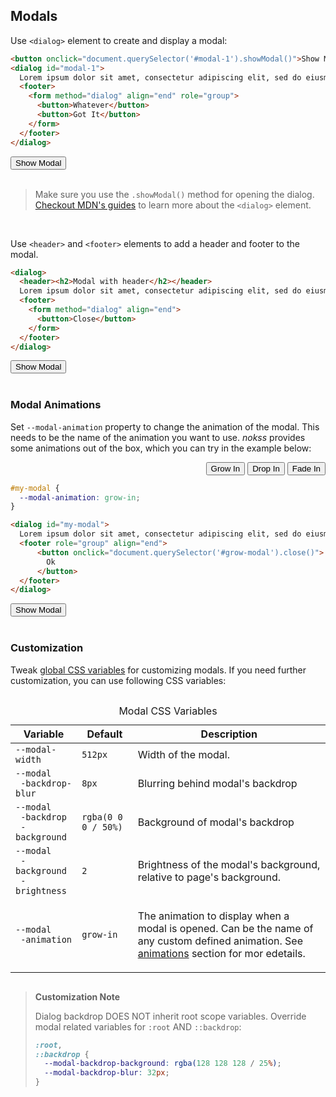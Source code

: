 <section>

## Modals

Use `<dialog>` element to create and display a modal:

```html
<button onclick="document.querySelector('#modal-1').showModal()">Show Modal</button>
<dialog id="modal-1">
  Lorem ipsum dolor sit amet, consectetur adipiscing elit, sed do eiusmod tempor incididunt ut labore et dolore magna aliqua. Ut enim ad minim veniam, quis nostrud exercitation ullamco laboris nisi ut aliquip ex ea commodo consequat. Duis aute irure dolor in reprehenderit in voluptate velit esse cillum dolore eu fugiat nulla pariatur. Excepteur sint occaecat cupidatat non proident, sunt in culpa qui officia deserunt mollit anim id est laborum.
  <footer>
    <form method="dialog" align="end" role="group">
      <button>Whatever</button>
      <button>Got It</button>
    </form>
  </footer>
</dialog>
```

<div role="presentation">
  <button onclick="document.querySelector('#modal-1').showModal()">Show Modal</button>
  <dialog id="modal-1">
    <h2>Lorem ispum</h2>
    Lorem ipsum dolor sit amet, consectetur adipiscing elit, sed do eiusmod tempor incididunt ut labore et dolore magna aliqua. Ut enim ad minim veniam, quis nostrud exercitation ullamco laboris nisi ut aliquip ex ea commodo consequat. Duis aute irure dolor in reprehenderit in voluptate velit esse cillum dolore eu fugiat nulla pariatur. Excepteur sint occaecat cupidatat non proident, sunt in culpa qui officia deserunt mollit anim id est laborum.
    <footer>
      <form method="dialog" align="end" role="group">
        <button>Whatever</button>
        <button>Got It</button>
      </form>
    </footer>
  </dialog>
</div>

<br>

> Make sure you use the `.showModal()` method for opening the dialog. [Checkout MDN's guides](https://developer.mozilla.org/en-US/docs/Web/HTML/Element/dialog) to learn more about the `<dialog>` element.

<br>

Use `<header>` and `<footer>` elements to add a header and footer to the modal.

```html
<dialog>
  <header><h2>Modal with header</h2></header>
  Lorem ipsum dolor sit amet, consectetur adipiscing elit, sed do eiusmod tempor incididunt ut labore et dolore magna aliqua. Ut enim ad minim veniam, quis nostrud exercitation ullamco laboris nisi ut aliquip ex ea commodo consequat. Duis aute irure dolor in reprehenderit in voluptate velit esse cillum dolore eu fugiat nulla pariatur. Excepteur sint occaecat cupidatat non proident, sunt in culpa qui officia deserunt mollit anim id est laborum.
  <footer>
    <form method="dialog" align="end">
      <button>Close</button>
    </form>
  </footer>
</dialog>
```

<div role="presentation">
  <button onclick="document.querySelector('#modal-2').showModal()">Show Modal</button>
  <dialog id="modal-2">
    <header>
      <h3>Modal with header</h3>
    </header>
    Lorem ipsum dolor sit amet, consectetur adipiscing elit, sed do eiusmod tempor incididunt ut labore et dolore magna aliqua. Ut enim ad minim veniam, quis nostrud exercitation ullamco laboris nisi ut aliquip ex ea commodo consequat. Duis aute irure dolor in reprehenderit in voluptate velit esse cillum dolore eu fugiat nulla pariatur. Excepteur sint occaecat cupidatat non proident, sunt in culpa qui officia deserunt mollit anim id est laborum.
    <footer>
      <form method="dialog" align="end">
        <button>Close</button>
      </form>
    </footer>
  </dialog>
</div>

<br>

### Modal Animations

Set `--modal-animation` property to change the animation of the modal. This needs to be the name of the animation you want to use. _nokss_ provides some animations out of the box, which you can try in the example below:

<div id="modal-anim-pres">

<menu role="radiogroup" align="end">
  <button role="radio" aria-checked="true">Grow In</button>
  <button role="radio">Drop In</button>
  <button role="radio">Fade In</button>
</menu>

```css
#my-modal {
  --modal-animation: grow-in;
}
```
```html
<dialog id="my-modal">
  Lorem ipsum dolor sit amet, consectetur adipiscing elit, sed do eiusmod tempor incididunt ut labore et dolore magna aliqua.
  <footer role="group" align="end">
      <button onclick="document.querySelector('#grow-modal').close()">
        Ok
      </button>
  </footer>
</dialog>
```

<div role="presentation">
  <button onclick="document.querySelector('#my-modal').showModal()">
    Show Modal
  </button>
  <dialog id="my-modal">
    Lorem ipsum dolor sit amet, consectetur adipiscing elit, sed do eiusmod tempor incididunt ut labore et dolore magna aliqua.
    <footer role="group" align="end">
      <button onclick="document.querySelector('#my-modal').close()">
        Ok
      </button>
    </footer>
  </dialog>
</div>

<style>
#my-modal {
  --modal-animation: grow-in;
}
</style>

<script type="module" defer>
import hljs from 'https://cdnjs.cloudflare.com/ajax/libs/highlight.js/11.7.0/es/highlight.min.js'


const host = document.querySelector('#modal-anim-pres')
const radio = host.querySelector('[role="radiogroup"]')
const css = host.querySelector('pre:first-of-type code')
const style = host.querySelector('style')

const animations = {
  'Grow In': 'grow-in',
  'Drop In': 'drop-in',
  'Fade In': 'fade-in',
}

const template = anim => `#my-modal {
  --modal-animation: ${anim};
}`

radio.addEventListener('click', () => {
  const anim = animations[radio.querySelector('[aria-checked="true"]').textContent]
  style.textContent = template(anim)
  css.innerHTML = hljs.highlight('css', template(anim)).value
})
</script>

</div>

<br>

<h3 id="modal-customization">Customization</h3>

Tweak [global CSS variables](#theming) for customizing modals. If you need further customization, you can use following CSS variables:

<div style="overflow-x: auto">
  <table>
    <caption>Modal CSS Variables</caption>
    <thead>
      <tr>
        <th>Variable</th>
        <th>Default</th>
        <th>Description</th>
      </tr>
    </thead>
    <tbody>
      <tr>
        <td><code>--modal-width</code></td>
        <td><code>512px</code></td>
        <td>Width of the modal.</td>
      </tr>
      <tr>
        <td><code>--modal<br>&emsp;-backdrop-blur</code></td>
        <td><code>8px</code></td>
        <td>Blurring behind modal's backdrop</td>
      </tr>
      <tr>
        <td><code>--modal<br>&emsp;-backdrop<br>&emsp;-background</code></td>
        <td><code>rgba(0 0 0 / 50%)</code></td>
        <td>Background of modal's backdrop</td>
      </tr>
      <tr>
        <td><code>--modal<br>&emsp;-background<br>&emsp;-brightness</code></td>
        <td><code>2</code></td>
        <td><p>Brightness of the modal's background, relative to page's background.</p></td>
      </tr>
      <tr>
        <td><code>--modal<br>&emsp;-animation</code></td>
        <td><code>grow-in</code></td>
        <td><p>
          The animation to display when a modal is opened. Can be the name of any custom defined animation. See <a href="#modal-animations">animations</a> section for mor edetails.
        </p></td>
      </tr>
    </tbody>
  </table>
</div>

> **Customization Note**
>
> Dialog backdrop DOES NOT inherit root scope variables. Override modal related variables for `:root` AND `::backdrop`:
>
> ```css
> :root,
> ::backdrop {
>   --modal-backdrop-background: rgba(128 128 128 / 25%);
>   --modal-backdrop-blur: 32px;
> }

</section>
